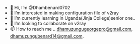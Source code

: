 - 👋 Hi, I’m @Dhambenard0702
- 👀 I’m interested in making configuration file of v2ray
- 🌱 I’m currently learning in Uganda(Jinja College)senior one..
- 💞️ I’m looking to collaborate on v2ray
- 📫 How to reach me .. dhamuzungugeorgepro@gmail.com, dhamuzungubenard14@gmail.com.

<!---
Dhambenard0702/Dhambenard0702 is a ✨ special ✨ repository because its `README.md` (this file) appears on your GitHub profile.
You can click the Preview link to take a look at your changes.
--->
